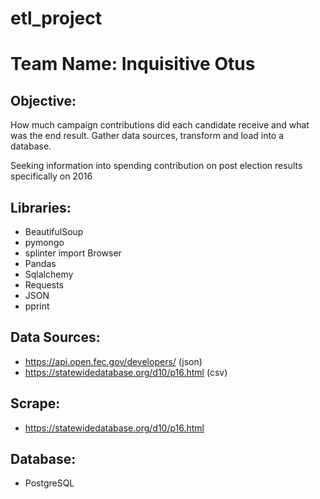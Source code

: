 # etl_project
# Team Name: Inquisitive Otus

## Objective:

How much campaign contributions did each candidate receive and what was the end result.
Gather data sources, transform and load into a database. 


Seeking information into spending contribution on post election results specifically on 2016

## Libraries:
* BeautifulSoup
* pymongo
* splinter import Browser
* Pandas
* Sqlalchemy
* Requests
* JSON
* pprint


## Data Sources:
* https://api.open.fec.gov/developers/ (json)
* https://statewidedatabase.org/d10/p16.html (csv)

## Scrape:
* https://statewidedatabase.org/d10/p16.html 

## Database:
* PostgreSQL
